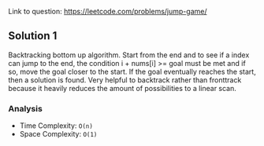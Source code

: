 Link to question: https://leetcode.com/problems/jump-game/

## Solution 1

Backtracking bottom up algorithm. Start from the end and to see if a index can jump to the end, the condition i + nums[i] >= goal must be met and if so, move the goal closer to the start. If the goal eventually reaches the start, then a solution is found. Very helpful to backtrack rather than fronttrack because it heavily reduces the amount of possibilities to a linear scan.

### Analysis

- Time Complexity: `O(n)`
- Space Complexity: `O(1)`
